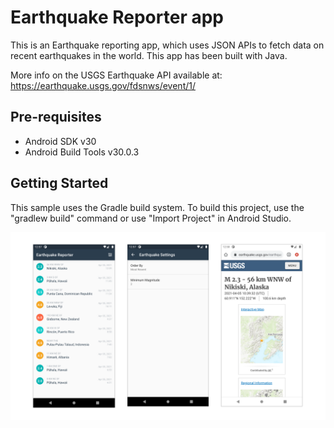 Earthquake Reporter app
===================================

This is an Earthquake reporting app, which uses JSON APIs to fetch data on recent earthquakes in the world.
This app has been built with Java.

More info on the USGS Earthquake API available at:
https://earthquake.usgs.gov/fdsnws/event/1/

Pre-requisites
--------------

- Android SDK v30
- Android Build Tools v30.0.3

Getting Started
---------------

This sample uses the Gradle build system. To build this project, use the
"gradlew build" command or use "Import Project" in Android Studio.

<a href="https://github.com/stefanluiken/earthquake-reporting"><img src="https://github.com/stefanluiken/earthquake-reporting/blob/master/earthquake_reporting.png" title="earthquake-reporting" alt="earthquake-reporting"></a>

